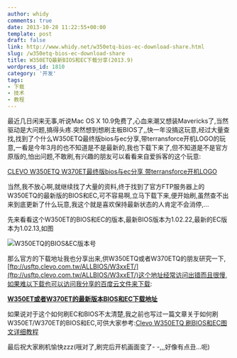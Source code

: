 ```yaml
---
author: whidy
comments: true
date: 2013-10-28 11:22:55+00:00
template: post
draft: false
link: http://www.whidy.net/w350etq-bios-ec-download-share.html
slug: /w350etq-bios-ec-download-share
title: W350ETQ最新BIOS和EC下载分享(2013.9)
wordpress_id: 1810
category: '开发'
tags:
- 下载
- 技术
- 教程
---
```


最近几日闲来无事,听说Mac OS X 10.9免费了,心血来潮又想装Mavericks了,当然驱动是大问题,搞得头疼.突然想到想刷主板BIOS了,,快一年没搞这玩意,经过大量查找,找到了个什么W350ETQ最终版bios与ec分享,带terransforce开机LOGO的玩意,一看是今年3月的也不知道是不是最新的,我也下载下来了,但不知道是不是官方原版的,怕出问题,不敢刷,有兴趣的朋友可以看看来自爱拆客的这个玩意:

[CLEVO W350ETQ W370ET最终版bios与ec分享 带terransforce开机LOGO](http://bbs.5ichecker.com/read-htm-tid-63131.html)

当然,我不放心啊,就继续找了大量的资料,终于找到了官方FTP服务器上的W350ETQ的最新版的BIOS和EC,可不容易啊,立马下载下来,便开始刷,虽然查不出来到底更新了什么玩意,我这个就是喜欢保持最新状态的人肯定不会消停,...

先来看看这个W350ET的BIOS和EC的版本,最新BIOS版本为1.02.22,最新的EC版本为1.02.13,如图

![W350ETQ的BIOS&EC版本号](https://www.whidy.net/wp-content/uploads/2013/10/BIOSEC_Version-400x300.jpg)

[<!-- more -->](ftp://usftp.clevo.com.tw/ALLBIOS/W3xxET/)

那么官方的下载地址我也分享出来,供W350ETQ或者W370ETQ的朋友研究一下,[ftp://usftp.clevo.com.tw/ALLBIOS/W3xxET/](ftp://usftp.clevo.com.tw/ALLBIOS/W3xxET/)这个地址经常访问出错而且很慢,如果难以下载也可以访问我分享的百度云文件来下载:

**[W350ET或者W370ET的最新版本BIOS和EC下载地址](http://pan.baidu.com/share/link?shareid=2248345293&uk=3993253783)**

如果说对于这个如何刷EC和BIOS不太清楚,我之前也写过一篇文章关于如何刷W350ET/W370ET的BIOS和EC,可供大家参考:[Clevo W350ETQ 刷BIOS和EC图文详细教程](http://www.whidy.net/clevo-w350etq-bios-ec-flash.html)

最后祝大家刷机愉快zzz(哦对了,刷完后开机画面变了- -,,,好像有点丑...呃)
